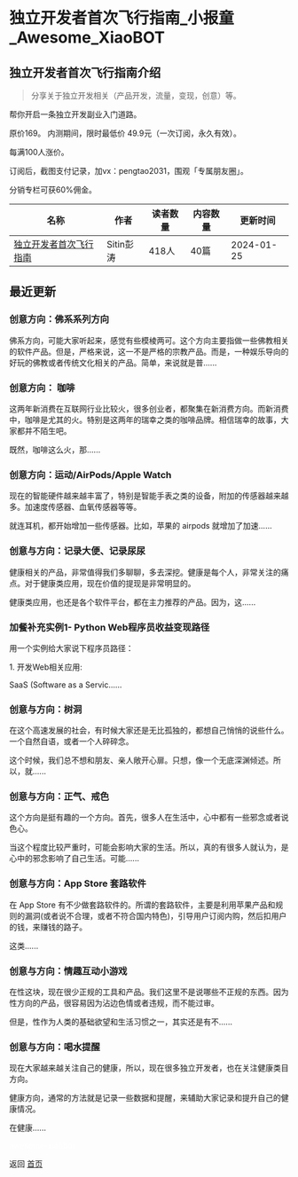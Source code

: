 # 独立开发者首次飞行指南_小报童_Awesome_XiaoBOT

## 独立开发者首次飞行指南介绍
> 分享关于独立开发相关（产品开发，流量，变现，创意）等。    
    
帮你开启一条独立开发副业入门道路。    
    
原价169。 内测期间，限时最低价 49.9元（一次订阅，永久有效）。    
    
每满100人涨价。    
    
订阅后，截图支付记录，加vx：pengtao2031，围观「专属朋友圈」。    
    
分销专栏可获60%佣金。  
  


|名称|作者|读者数量|内容数量|更新时间|
|---|---|---|---|---|
|[独立开发者首次飞行指南](https://xiaobot.net/p/dev?refer=0b133df9-27dc-423b-8101-639049001c13)|Sitin彭涛|418人|40篇|2024-01-25|

## 最近更新
### 创意方向：佛系系列方向

佛系方向，可能大家听起来，感觉有些模棱两可。这个方向主要指做一些佛教相关的软件产品。但是，严格来说，这一不是严格的宗教产品。而是，一种娱乐导向的好玩的佛教或者传统文化相关的产品。简单，来说就是普......

### 创意方向： 咖啡

这两年新消费在互联网行业比较火，很多创业者，都聚集在新消费方向。而新消费中，咖啡是尤其的火。特别是这两年的瑞幸之类的咖啡品牌。相信瑞幸的故事，大家都并不陌生吧。

既然，咖啡这么火，那......

### 创意方向：运动/AirPods/Apple Watch

现在的智能硬件越来越丰富了，特别是智能手表之类的设备，附加的传感器越来越多。加速度传感器、血氧传感器等等。

就连耳机，都开始增加一些传感器。比如，苹果的 airpods 就增加了加速......

### 创意与方向：记录大便、记录尿尿

健康相关的产品，非常值得我们多聊聊，多去深挖。健康是每个人，非常关注的痛点。对于健康类应用，现在价值的提现是非常明显的。

健康类应用，也还是各个软件平台，都在主力推荐的产品。因为，这......

### 加餐补充实例1- Python Web程序员收益变现路径

用一个实例给大家说下程序员路径：

1\. 开发Web相关应用:

SaaS (Software as a Servic......

### 创意与方向：树洞

在这个高速发展的社会，有时候大家还是无比孤独的，都想自己悄悄的说些什么。一个自然自语，或者一个人碎碎念。

这个时候，我们总不想和朋友、亲人敞开心扉。只想，像一个无底深渊倾述。所以，就......

### 创意与方向：正气、戒色

这个方向是挺有趣的一个方向。首先，很多人在生活中，心中都有一些邪念或者说色心。

当这个程度比较严重时，可能会影响大家的生活。所以，真的有很多人就认为，是心中的邪念影响了自己生活。可能......

### 创意与方向：App Store 套路软件

在 App Store
有不少做套路软件的。所谓的套路软件，主要是利用苹果产品和规则的漏洞(或者说不合理，或者不符合国内特色)，引导用户订阅内购，然后扣用户的钱，来赚钱的路子。

这类......

### 创意与方向：情趣互动小游戏

在性这块，现在很少正规的工具和产品。我们这里不是说哪些不正规的东西。因为性方向的产品，很容易因为沾边色情或者违规，而不能过审。

但是，性作为人类的基础欲望和生活习惯之一，其实还是有不......

### 创意与方向：喝水提醒

现在大家越来越关注自己的健康，所以，现在很多独立开发者，也在关注健康类目方向。

健康方向，通常的方法就是记录一些数据和提醒，来辅助大家记录和提升自己的健康情况。

在健康......


<a href="https://github.com/Reno9527/awesome-xiaobot" style="color: white; text-decoration: none;">awesome-xiaobot</a>

返回 [首页](../README.md)
